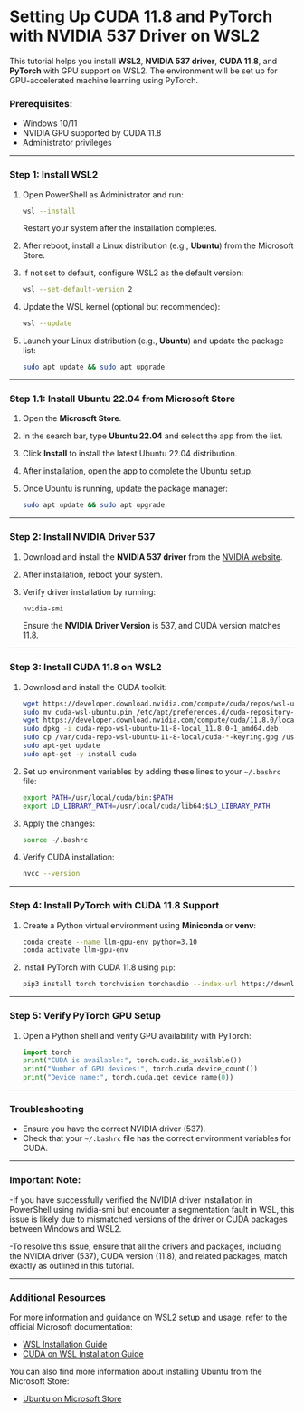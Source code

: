 # Setting Up CUDA 11.8 and PyTorch with NVIDIA 537 Driver on WSL2

This tutorial helps you install **WSL2**, **NVIDIA 537 driver**, **CUDA 11.8**, and **PyTorch** with GPU support on WSL2. The environment will be set up for GPU-accelerated machine learning using PyTorch.

### Prerequisites:
- Windows 10/11
- NVIDIA GPU supported by CUDA 11.8
- Administrator privileges

---

### Step 1: Install WSL2

1. Open PowerShell as Administrator and run:

    ```bash
    wsl --install
    ```

    Restart your system after the installation completes.

2. After reboot, install a Linux distribution (e.g., **Ubuntu**) from the Microsoft Store.

3. If not set to default, configure WSL2 as the default version:

    ```bash
    wsl --set-default-version 2
    ```

4. Update the WSL kernel (optional but recommended):

    ```bash
    wsl --update
    ```

5. Launch your Linux distribution (e.g., **Ubuntu**) and update the package list:

    ```bash
    sudo apt update && sudo apt upgrade
    ```

---

### Step 1.1: Install Ubuntu 22.04 from Microsoft Store

1. Open the **Microsoft Store**.
2. In the search bar, type **Ubuntu 22.04** and select the app from the list.
3. Click **Install** to install the latest Ubuntu 22.04 distribution.
4. After installation, open the app to complete the Ubuntu setup.
5. Once Ubuntu is running, update the package manager:

    ```bash
    sudo apt update && sudo apt upgrade
    ```

---

### Step 2: Install NVIDIA Driver 537

1. Download and install the **NVIDIA 537 driver** from the [NVIDIA website](https://www.nvidia.com/Download/driverResults.aspx/212729/en-us).
2. After installation, reboot your system.
3. Verify driver installation by running:

    ```bash
    nvidia-smi
    ```

    Ensure the **NVIDIA Driver Version** is 537, and CUDA version matches 11.8.

---

### Step 3: Install CUDA 11.8 on WSL2

1. Download and install the CUDA toolkit:

    ```bash
    wget https://developer.download.nvidia.com/compute/cuda/repos/wsl-ubuntu/x86_64/cuda-wsl-ubuntu.pin
    sudo mv cuda-wsl-ubuntu.pin /etc/apt/preferences.d/cuda-repository-pin-600
    wget https://developer.download.nvidia.com/compute/cuda/11.8.0/local_installers/cuda-repo-wsl-ubuntu-11-8-local_11.8.0-1_amd64.deb
    sudo dpkg -i cuda-repo-wsl-ubuntu-11-8-local_11.8.0-1_amd64.deb
    sudo cp /var/cuda-repo-wsl-ubuntu-11-8-local/cuda-*-keyring.gpg /usr/share/keyrings/
    sudo apt-get update
    sudo apt-get -y install cuda
    ```

2. Set up environment variables by adding these lines to your `~/.bashrc` file:

    ```bash
    export PATH=/usr/local/cuda/bin:$PATH
    export LD_LIBRARY_PATH=/usr/local/cuda/lib64:$LD_LIBRARY_PATH
    ```

3. Apply the changes:

    ```bash
    source ~/.bashrc
    ```

4. Verify CUDA installation:

    ```bash
    nvcc --version
    ```

---

### Step 4: Install PyTorch with CUDA 11.8 Support

1. Create a Python virtual environment using **Miniconda** or **venv**:

    ```bash
    conda create --name llm-gpu-env python=3.10
    conda activate llm-gpu-env
    ```

2. Install PyTorch with CUDA 11.8 using `pip`:

    ```bash
    pip3 install torch torchvision torchaudio --index-url https://download.pytorch.org/whl/cu118
    ```

---

### Step 5: Verify PyTorch GPU Setup

1. Open a Python shell and verify GPU availability with PyTorch:

    ```python
    import torch
    print("CUDA is available:", torch.cuda.is_available())
    print("Number of GPU devices:", torch.cuda.device_count())
    print("Device name:", torch.cuda.get_device_name(0))
    ```

---

### Troubleshooting
- Ensure you have the correct NVIDIA driver (537).
- Check that your `~/.bashrc` file has the correct environment variables for CUDA.

---
### Important Note:
-If you have successfully verified the NVIDIA driver installation in PowerShell using nvidia-smi but encounter a segmentation fault in WSL, this issue is likely due to mismatched versions of the driver or CUDA packages between Windows and WSL2.

-To resolve this issue, ensure that all the drivers and packages, including the NVIDIA driver (537), CUDA version (11.8), and related packages, match exactly as outlined in this tutorial.

---

### Additional Resources

For more information and guidance on WSL2 setup and usage, refer to the official Microsoft documentation:
- [WSL Installation Guide](https://docs.microsoft.com/en-us/windows/wsl/install)
- [CUDA on WSL Installation Guide](https://docs.nvidia.com/cuda/wsl-user-guide/index.html)

You can also find more information about installing Ubuntu from the Microsoft Store:
- [Ubuntu on Microsoft Store](https://ubuntu.com/wsl)
